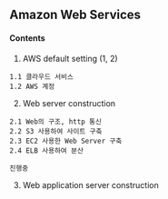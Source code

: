 ## Amazon Web Services 

#### Contents

1. AWS default setting (1, 2)
```
1.1 클라우드 서비스
1.2 AWS 계정
```
2. Web server construction
```
2.1 Web의 구조, http 통신
2.2 S3 사용하여 사이트 구축
2.3 EC2 사용한 Web Server 구축
2.4 ELB 사용하여 분산

진행중
```
3. Web application server construction
